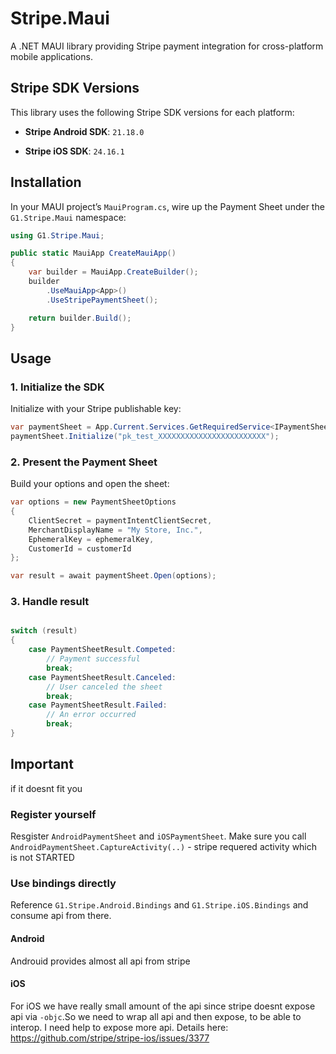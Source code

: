 # Stripe.Maui

A .NET MAUI library providing Stripe payment integration for cross-platform mobile applications.

## Stripe SDK Versions

This library uses the following Stripe SDK versions for each platform:

- **Stripe Android SDK**: `21.18.0`

- **Stripe iOS SDK**: `24.16.1`

## Installation
In your MAUI project’s `MauiProgram.cs`, wire up the Payment Sheet under the `G1.Stripe.Maui` namespace:
   ```csharp
   using G1.Stripe.Maui;

   public static MauiApp CreateMauiApp()
   {
       var builder = MauiApp.CreateBuilder();
       builder
           .UseMauiApp<App>()
           .UseStripePaymentSheet();

       return builder.Build();
   }
   ```

## Usage

### 1. Initialize the SDK
Initialize with your Stripe publishable key:
```csharp
var paymentSheet = App.Current.Services.GetRequiredService<IPaymentSheet>();
paymentSheet.Initialize("pk_test_XXXXXXXXXXXXXXXXXXXXXXXX");
```
### 2. Present the Payment Sheet

Build your options and open the sheet:

```csharp
var options = new PaymentSheetOptions
{
    ClientSecret = paymentIntentClientSecret,
    MerchantDisplayName = "My Store, Inc.",
    EphemeralKey = ephemeralKey,
    CustomerId = customerId
};

var result = await paymentSheet.Open(options);
```
### 3. Handle result

```csharp

switch (result)
{
    case PaymentSheetResult.Competed:
        // Payment successful
        break;
    case PaymentSheetResult.Canceled:
        // User canceled the sheet
        break;
    case PaymentSheetResult.Failed:
        // An error occurred
        break;
}
```

## Important
if it doesnt fit you
### Register yourself
Resgister `AndroidPaymentSheet` and `iOSPaymentSheet`. Make sure you call `AndroidPaymentSheet.CaptureActivity(..)` - stripe requered activity which is not STARTED

### Use bindings directly
Reference `G1.Stripe.Android.Bindings` and `G1.Stripe.iOS.Bindings` and consume api from there.
#### Android
Androuid provides almost all api from stripe
#### iOS
For iOS we have really small amount of the api since stripe doesnt expose api via `-objc`.So we need to wrap all api and then expose, to be able to interop. I need help to expose more api. Details here: https://github.com/stripe/stripe-ios/issues/3377

